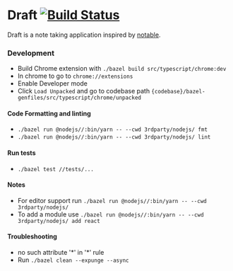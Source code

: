 # Draft [![Build Status](https://travis-ci.com/miguel250/draft.svg?branch=master)](https://travis-ci.com/miguel250/draft)
Draft is a note taking application inspired by [notable](https://github.com/notable/notable).


### Development
* Build Chrome extension with `./bazel build src/typescript/chrome:dev`
* In chrome to go to `chrome://extensions`
* Enable Developer mode
* Click `Load Unpacked` and go to codebase path
  `{codebase}/bazel-genfiles/src/typescript/chrome/unpacked`

#### Code Formatting and linting
* `./bazel run @nodejs//:bin/yarn -- --cwd 3rdparty/nodejs/ fmt`
* `./bazel run @nodejs//:bin/yarn -- --cwd 3rdparty/nodejs/ lint`

#### Run tests
* `./bazel test //tests/...`

#### Notes
* For editor support run `./bazel run @nodejs//:bin/yarn -- --cwd 3rdparty/nodejs/`
* To add a module use `./bazel run @nodejs//:bin/yarn -- --cwd 3rdparty/nodejs/ add react`

#### Troubleshooting
*  no such attribute '\*' in '\*' rule
  * Run `./bazel clean --expunge --async`
